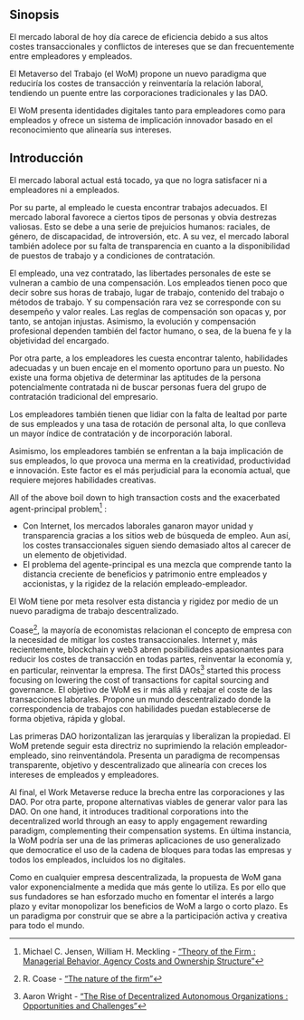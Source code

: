 

## Sinopsis

El mercado laboral de hoy día carece de eficiencia debido a sus altos costes transaccionales<sup id="fnref:1"><a href="#fn:1" class="footnote-ref"></a></sup><sup id="fnref:2"><a href="#fn:2" class="footnote-ref"></a></sup><sup id="fnref:3"><a href="#fn:3" class="footnote-ref"></a></sup> y conflictos de intereses que se dan frecuentemente entre empleadores y empleados.

El Metaverso del Trabajo (el WoM) propone un nuevo paradigma que reduciría los costes de transacción y reinventaría la relación laboral, tendiendo un puente entre las corporaciones tradicionales y las DAO.

El WoM presenta identidades digitales tanto para empleadores como para empleados y ofrece un sistema de implicación innovador basado en el reconocimiento que alinearía sus intereses.

## Introducción

El mercado laboral actual está tocado, ya que no logra satisfacer ni a empleadores ni a empleados.

Por su parte, al empleado le cuesta encontrar trabajos adecuados. El mercado laboral favorece a ciertos tipos de personas y obvia destrezas valiosas. Esto se debe a una serie de prejuicios humanos: raciales, de género, de discapacidad, de introversión, etc. A su vez, el mercado laboral también adolece por su falta de transparencia en cuanto a la disponibilidad de puestos de trabajo y a condiciones de contratación.

El empleado, una vez contratado, las libertades personales de este se vulneran a cambio de una compensación. Los empleados tienen poco que decir sobre sus horas de trabajo, lugar de trabajo, contenido del trabajo o métodos de trabajo. Y su compensación rara vez se corresponde con su desempeño y valor reales. Las reglas de compensación son opacas y, por tanto, se antojan injustas. Asimismo, la evolución y compensación profesional dependen también del factor humano, o sea, de la buena fe y la objetividad del encargado.

Por otra parte, a los empleadores les cuesta encontrar talento, habilidades adecuadas y un buen encaje en el momento oportuno para un puesto. No existe una forma objetiva de determinar las aptitudes de la persona potencialmente contratada ni de buscar personas fuera del grupo de contratación tradicional del empresario.

Los empleadores también tienen que lidiar con la falta de lealtad por parte de sus empleados y una tasa de rotación de personal alta, lo que conlleva un mayor índice de contratación y de incorporación laboral.

Asimismo, los empleadores también se enfrentan a la baja implicación de sus empleados, lo que provoca una merma en la creatividad, productividad e innovación. Este factor es el más perjudicial para la economía actual, que requiere mejores habilidades creativas.

All of the above boil down to high transaction costs and the exacerbated agent-principal problem[^4] :

- Con Internet, los mercados laborales ganaron mayor unidad y transparencia gracias a los sitios web de búsqueda de empleo. Aun así, los costes transaccionales siguen siendo demasiado altos al carecer de un elemento de objetividad.
- El problema del agente-principal es una mezcla que comprende tanto la distancia creciente de beneficios y patrimonio entre empleados y accionistas, y la rigidez de la relación empleado-empleador.

El WoM tiene por meta resolver esta distancia y rigidez por medio de un nuevo paradigma de trabajo descentralizado.

Coase[^5], la mayoría de economistas relacionan el concepto de empresa con la necesidad de mitigar los costes transaccionales. Internet y, más recientemente, blockchain y web3 abren posibilidades apasionantes para reducir los costes de transacción en todas partes, reinventar la economía y, en particular, reinventar la empresa. The first DAOs[^6] started this process focusing on lowering the cost of transactions for capital sourcing and governance. El objetivo de WoM es ir más allá y rebajar el coste de las transacciones laborales. Propone un mundo descentralizado donde la correspondencia de trabajos con habilidades puedan establecerse de forma objetiva, rápida y global.

Las primeras DAO horizontalizan las jerarquías y liberalizan la propiedad. El WoM pretende seguir esta directriz no suprimiendo la relación empleador-empleado, sino reinventándola. Presenta un paradigma de recompensas transparente, objetivo y descentralizado que alinearía con creces los intereses de empleados y empleadores.

Al final, el Work Metaverse reduce la brecha entre las corporaciones y las DAO. Por otra parte, propone alternativas viables de generar valor para las DAO. On one hand, it introduces traditional corporations into the decentralized world through an easy to apply engagement rewarding paradigm, complementing their compensation systems. En última instancia, la WoM podría ser una de las primeras aplicaciones de uso generalizado que democratice el uso de la cadena de bloques para todas las empresas y todos los empleados, incluidos los no digitales.

Como en cualquier empresa descentralizada, la propuesta de WoM gana valor exponencialmente a medida que más gente lo utiliza. Es por ello que sus fundadores se han esforzado mucho en fomentar el interés a largo plazo y evitar monopolizar los beneficios de WoM a largo o corto plazo. Es un paradigma por construir que se abre a la participación activa y creativa para todo el mundo.


[^1]: Suzanne Young - [“Transaction Cost Economics”](https://www.academia.edu/24703426/Transaction_Cost_Economics)
[^2]: Jan Drahokoupil, Agnieszka Piasna - [“Work in the Platform Economy: Beyond Lower Transaction Costs”](https://www.intereconomics.eu/contents/year/2017/number/6/article/work-in-the-platform-economy-beyond-lower-transaction-costs.html)
[^3]: Seth C. Oranburg, Liya Palagashvili - [“Transaction Cost Economics, Labor Law and the Gig Economy”](https://dsc.duq.edu/cgi/viewcontent.cgi?article=1115&context=law-faculty-scholarship)
[^4]: Michael C. Jensen, William H. Meckling - [“Theory of the Firm : Managerial Behavior, Agency Costs and Ownership Structure”](https://www.sfu.ca/~wainwrig/Econ400/jensen-meckling.pdf)
[^5]: R. Coase - [“The nature of the firm”](http://econdse.org/wp-content/uploads/2014/09/firm-coase.pdf)
[^6]: Aaron Wright - [“The Rise of Decentralized Autonomous Organizations : Opportunities and Challenges”](https://stanford-jblp.pubpub.org/pub/rise-of-daos/release/1)


